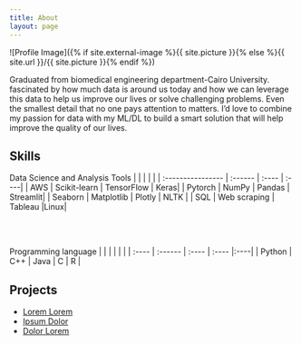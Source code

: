 ```yaml
---
title: About
layout: page
---
```

![Profile Image]({% if site.external-image %}{{ site.picture }}{% else %}{{ site.url }}/{{ site.picture }}{% endif %})

<p>Graduated from biomedical engineering department-Cairo University. fascinated by how much data is around us today and how we can leverage this data to help us improve our lives or solve challenging problems. Even the smallest detail that no one pays attention to matters. 
I’d love to combine my passion for data with my ML/DL to build a smart solution that will help improve the quality of our lives.</p>

<h2>Skills</h2>

Data Science and Analysis Tools
| |   |  | |
| :---------------- | :------ | :---- | :----| 
| AWS                |   Scikit-learn   | TensorFlow | Keras|
| Pytorch            |   NumPy          | Pandas     | Streamlit|
| Seaborn   		 |  Matplotlib      | Plotly 	 | NLTK |
| SQL       		 |  Web scraping    | Tableau 	 |Linux|

<br> </br>

Programming language
|  |   		  |  	   | 		|	   |
| :----   | :------ | :---- | :---- |:----|
| Python    |    C++   | Java   | 	C 	| 	R  |

<h2>Projects</h2>

<ul>
	<li><a href="https://github.com/">Lorem Lorem</a></li>
	<li><a href="https://github.com/">Ipsum Dolor</a></li>
	<li><a href="https://github.com/">Dolor Lorem</a></li>
</ul>

